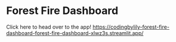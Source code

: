 # Forest Fire Dashboard



Click here to head over to the app! 
https://codingbylily-forest-fire-dashboard-forest-fire-dashboard-xlwz3s.streamlit.app/
